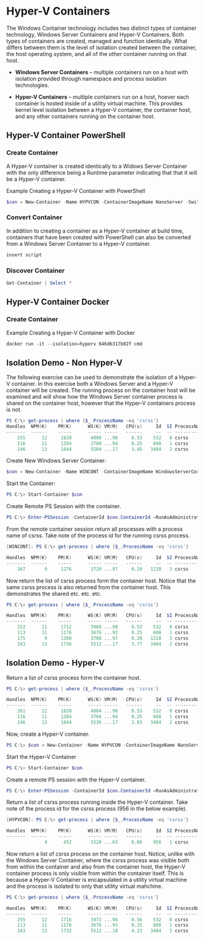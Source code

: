 # Hyper-V Containers

The Windows Container technology includes two distinct types of container technology, Windows Server Containers and Hyper-V Containers. Both types of containers are created, managed and function identically. What differs between them is the level of isolation created between the container, the host operating system, and all of the other container running on that host.

- **Windows Server Containers** – multiple containers run on a host with isolation provided through namespace and process isolation technologies.

- **Hyper-V Containers** – multiple containers run on a host, hoever each container is hosted inside of a utility virtual machine. This provides kernel level isolation between a Hyper-V container, the container host, and any other containers running on the container host.

## Hyper-V Container PowerShell

### Create Container

A Hyper-V container is created identically to a Widows Server Container with the only difference being a Runtime parameter indicating that that it will be a Hyper-V container.

Example Creating a Hyper-V Container with PowerShell

```powershell
$con = New-Container -Name HYPVCON -ContainerImageName NanoServer -SwitchName "Virtual Switch" -RuntimeType HyperV
```

### Convert Container

In addition to creating a container as a Hyper-V container at build time, containers that have been created with PowerShell can also be converted from a Windows Server Container to a Hyper-V container. 

```powershell
insert script
```
### Discover Container

```powershell
Get-Container | Select *
```

## Hyper-V Container Docker

### Create Container

Example Creating a Hyper-V Container with Docker

```powershell
docker run -it --isolation=hyperv 646d6317b02f cmd
```

## Isolation Demo - Non Hyper-V

The following exercise can be used to demonstrate the isolation of a Hyper-V container. In this exercise both a Windows Server and a Hyper-V container will be created. The running process on the container host will be examined and will show how the Windows Server container process is shared on the container host, however that the Hyper-V containers process is not.

```powershell
PS C:\> get-process | where {$_.ProcessName -eq 'csrss'}
Handles  NPM(K)    PM(K)      WS(K) VM(M)   CPU(s)     Id  SI ProcessName
-------  ------    -----      ----- -----   ------     --  -- -----------
    255      12     1820       4000 ...98     0.53    532   0 csrss
    116      11     1284       3700 ...94     0.25    608   1 csrss
    246      13     1844       5504 ...17     3.45   3484   2 csrss
```

Create New Windows Server Container:

```powershell
$con = New-Container -Name WINCONT -ContainerImageName WindowsServerCore -SwitchName "Virtual Switch"
```

Start the Container:

```powershell
PS C:\> Start-Container $con
```

Create Remote PS Session with the container.

```powershell
PS C:\> Enter-PSSession -ContainerId $con.ContainerId –RunAsAdministrator
```

From the remote container session return all processes with a process name of csrss. Take note of the process id for the running csrss process.

```powershell
[WINCONT]: PS C:\> get-process | where {$_.ProcessName -eq 'csrss'}

Handles  NPM(K)    PM(K)      WS(K) VM(M)   CPU(s)     Id  SI ProcessName
-------  ------    -----      ----- -----   ------     --  -- -----------
    167       9     1276       3720 ...97     0.20   1228   3 csrss
```

Now return the list of csrss process form the container host. Notice that the same csrss process is also returned from the container host. This demonstrates the shared etc. etc. etc.

```powershell
PS C:\> get-process | where {$_.ProcessName -eq 'csrss'}

Handles  NPM(K)    PM(K)      WS(K) VM(M)   CPU(s)     Id  SI ProcessName
-------  ------    -----      ----- -----   ------     --  -- -----------
    252      11     1712       3968 ...98     0.53    532   0 csrss
    113      11     1176       3676 ...93     0.25    608   1 csrss
    175       9     1260       3708 ...97     0.20   1228   3 csrss
    243      13     1736       5512 ...17     3.77   3484   2 csrss
```
## Isolation Demo - Hyper-V

Return a list of csrss process form the container host.

```powershell
PS C:\> get-process | where {$_.ProcessName -eq 'csrss'}

Handles  NPM(K)    PM(K)      WS(K) VM(M)   CPU(s)     Id  SI ProcessName
-------  ------    -----      ----- -----   ------     --  -- -----------
    261      12     1820       4004 ...98     0.53    532   0 csrss
    116      11     1284       3704 ...94     0.25    608   1 csrss
    246      13     1844       5536 ...17     3.83   3484   2 csrss
```

Now, create a Hyper-V container.

```powershell
PS C:\> $con = New-Container -Name HYPVCON -ContainerImageName NanoServer -SwitchName "Virtual Switch" -RuntimeType HyperV
```

Start the Hyper-V Container

```powershell
PS C:\> Start-Container $con
```

Create a remote PS session with the Hyper-V container.

```powershell
PS C:\> Enter-PSSession -ContainerId $con.ContainerId –RunAsAdministrator
```

Return a list of csrss process running inside the Hyper-V container. Take note of the process id for the csrss process (956 in the below example).

```powershell
[HYPVCON]: PS C:\> get-process | where {$_.ProcessName -eq 'csrss'}

Handles  NPM(K)    PM(K)      WS(K) VM(M)   CPU(s)     Id  SI ProcessName
-------  ------    -----      ----- -----   ------     --  -- -----------
              4      452       1520 ...63     0.06    956   1 csrss
```

Now return a list of csrss process on the container host. Notice, unlike with the Windows Server Container, where the csrss process was visible both from within the container and also from the container host, the Hyper-V container process is only visible from within the container itself. This is because a Hyper-V Container is encapsulated in a utility virtual machine and the process is isolated to only that utility virtual mahchine.

```powershell
PS C:\> get-process | where {$_.ProcessName -eq 'csrss'}

Handles  NPM(K)    PM(K)      WS(K) VM(M)   CPU(s)     Id  SI ProcessName
-------  ------    -----      ----- -----   ------     --  -- -----------
    255      12     1716       3972 ...98     0.56    532   0 csrss
    113      11     1176       3676 ...93     0.25    608   1 csrss
    243      13     1732       5512 ...18     4.23   3484   2 csrss
```

 
